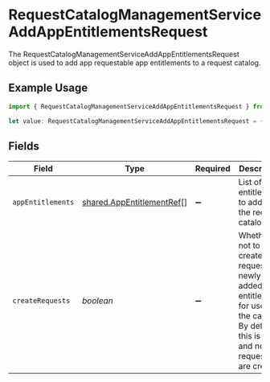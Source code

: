 # RequestCatalogManagementServiceAddAppEntitlementsRequest

The RequestCatalogManagementServiceAddAppEntitlementsRequest object is used to add app requestable app entitlements to a request catalog.

## Example Usage

```typescript
import { RequestCatalogManagementServiceAddAppEntitlementsRequest } from "conductorone-sdk-typescript/sdk/models/shared";

let value: RequestCatalogManagementServiceAddAppEntitlementsRequest = {};
```

## Fields

| Field                                                                                                                                            | Type                                                                                                                                             | Required                                                                                                                                         | Description                                                                                                                                      |
| ------------------------------------------------------------------------------------------------------------------------------------------------ | ------------------------------------------------------------------------------------------------------------------------------------------------ | ------------------------------------------------------------------------------------------------------------------------------------------------ | ------------------------------------------------------------------------------------------------------------------------------------------------ |
| `appEntitlements`                                                                                                                                | [shared.AppEntitlementRef](../../../sdk/models/shared/appentitlementref.md)[]                                                                    | :heavy_minus_sign:                                                                                                                               | List of entitlements to add to the request catalog.                                                                                              |
| `createRequests`                                                                                                                                 | *boolean*                                                                                                                                        | :heavy_minus_sign:                                                                                                                               | Whether or not to create requests for newly added entitlements for users in the catalog.<br/> By default, this is false and no requests are created. |